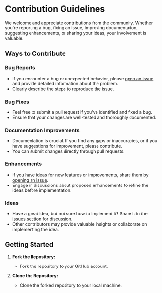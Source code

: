 # Contribution Guidelines

We welcome and appreciate contributions from the community. Whether you're reporting a bug, fixing an issue, improving documentation, suggesting enhancements, or sharing your ideas, your involvement is valuable.

## Ways to Contribute

### Bug Reports

- If you encounter a bug or unexpected behavior, please [open an issue](link-to-issues) and provide detailed information about the problem.
- Clearly describe the steps to reproduce the issue.

### Bug Fixes

- Feel free to submit a pull request if you've identified and fixed a bug.
- Ensure that your changes are well-tested and thoroughly documented.

### Documentation Improvements

- Documentation is crucial. If you find any gaps or inaccuracies, or if you have suggestions for improvement, please contribute.
- You can submit changes directly through pull requests.

### Enhancements

- If you have ideas for new features or improvements, share them by [opening an issue](link-to-issues).
- Engage in discussions about proposed enhancements to refine the ideas before implementation.

### Ideas

- Have a great idea, but not sure how to implement it? Share it in the [issues section](link-to-issues) for discussion.
- Other contributors may provide valuable insights or collaborate on implementing the idea.

## Getting Started

1. **Fork the Repository:**
   - Fork the repository to your GitHub account.

2. **Clone the Repository:**
   - Clone the forked repository to your local machine.
